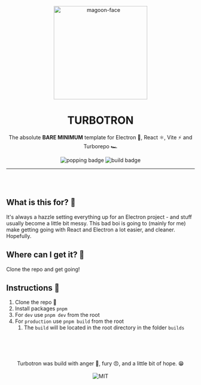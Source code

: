 <p align="center">
  <img alt='magoon-face' src='https://user-images.githubusercontent.com/14088342/225096321-cf076412-f6ae-441d-95a7-1f0b4a17a0ed.png' width='250'/>
  <h1 align="center">TURBOTRON</h1>
  <p align="center">The absolute <strong>BARE MINIMUM</strong> template for Electron 🔋, React ⚛️, Vite ⚡ and Turborepo 🏎️</p>
  <p align="center">
    <img alt='popping badge' src='https://img.shields.io/badge/version-0.0.1-green.svg?style=flat-square' />
    <img alt='build badge' src='https://img.shields.io/badge/status-wip-blue.svg?style=flat-square' />
  </p>
</div>
<hr>

</br></br>

## What is this for? 🍻

It's always a hazzle setting everything up for an Electron project - and stuff usually become a little bit messy. This bad boi is going to (mainly for me) make getting going with React and Electron a lot easier, and cleaner. Hopefully.

## Where can I get it? 🤲

Clone the repo and get going!

## Instructions 💅

1. Clone the repo 💾
2. Install packages `pnpm`
3. For `dev` use `pnpm dev` from the root
4. For `production` use `pnpm build` from the root
   1. The `build` will be located in the root directory in the folder `builds`

</br></br>

<p align="center"><br>
  Turbotron was build with anger 🥰, fury 😠, and a little bit of hope. 😁 </br></br>
  <img alt='MIT' src='https://img.shields.io/github/license/ntwigs/turbotron?style=flat-square' />
</p>
